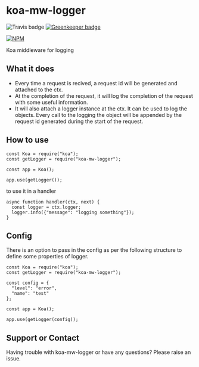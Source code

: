 # koa-mw-logger

![Travis badge](https://travis-ci.org/singhs020/koa-mw-logger.svg?branch=master) [![Greenkeeper badge](https://badges.greenkeeper.io/singhs020/koa-mw-logger.svg)](https://greenkeeper.io/)

[![NPM](https://nodei.co/npm/koa-mw-logger.png?downloads=true)](https://www.npmjs.com/package/koa-mw-logger/)

Koa middleware for logging

## What it does
- Every time a request is recived, a request id will be generated and attached to the ctx.
- At the completion of the request, it will log the completion of the request with some useful information.
- It will also attach a logger instance at the ctx. It can be used to log the objects. Every call to the logging the object will be appended by the request id generated during the start of the request.

## How to use
```
const Koa = require("koa");
const getLogger = require("koa-mw-logger");

const app = Koa();

app.use(getLogger());
```

to use it in a handler
```
async function handler(ctx, next) {
  const logger = ctx.logger;
  logger.info({"message": "logging something"});
}
```

## Config
There is an option to pass in the config as per the following structure to define some properties of logger.

```
const Koa = require("koa");
const getLogger = require("koa-mw-logger");

const config = {
  "level": "error",
  "name": "test"
};

const app = Koa();

app.use(getLogger(config));
```

## Support or Contact
Having trouble with koa-mw-logger or have any questions? Please raise an issue.
